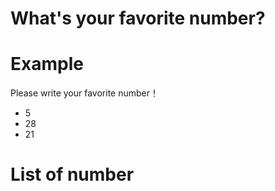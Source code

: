 # What's your favorite number?

# Example
Please write your favorite number！
- 5
- 28
- 21

# List of number

